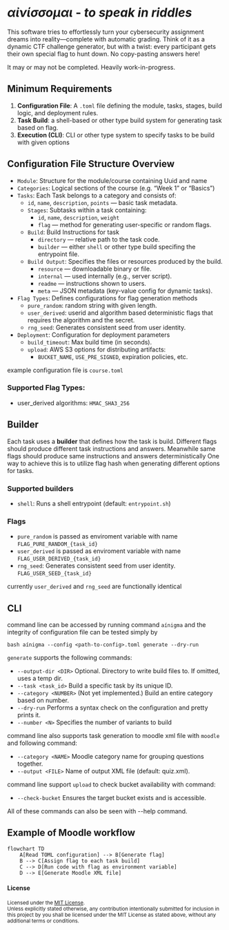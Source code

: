 # _αἰνίσσομαι_ - *to speak in riddles*

This software tries to effortlessly turn your cybersecurity assignment dreams into reality—complete with automatic grading.
Think of it as a dynamic CTF challenge generator, but with a twist: every participant gets their own special flag to hunt down. No copy-pasting answers here!

It may or may not be completed. Heavily work-in-progress.

## Minimum Requirements

1. **Configuration File**: A `.toml` file defining the module, tasks, stages, build logic, and deployment rules.
2. **Task Build**: a shell-based or other type build system for generating task based on flag.
3. **Execution (CLI)**: CLI or other type system to specify tasks to be build with given options

## Configuration File Structure Overview

- `Module`: Structure for the module/course containing Uuid and name
- `Categories`: Logical sections of the course (e.g. “Week 1” or “Basics”)
- `Tasks`: Each Task belongs to a category and consists of:
    - `id`, `name`, `description`, `points` — basic task metadata.
    - `Stages`: Subtasks within a task containing:
        - `id`, `name`, `description`, `weight`
        - `flag` — method for generating user-specific or random flags.
    - `Build`: Build Instructions for task
        - `directory` — relative path to the task code.
        - `builder` — either `shell` or other type build specifing the entrypoint file.
    - `Build Output`: Specifies the files or resources produced by the build.
        - `resource` — downloadable binary or file.
        - `internal` — used internally (e.g., server script).
        - `readme` — instructions shown to users.
        - `meta` — JSON metadata (key-value config for dynamic tasks).
- `Flag Types`: Defines configurations for flag generation methods
    - `pure_random`: random string with given length.
    - `user_derived`: userid and algorithm based deterministic flags that requires the algorithm and the secret.
    - `rng_seed`: Generates consistent seed from user identity.
- `Deployment`: Configuration for deployment parameters
    - `build_timeout`: Max build time (in seconds).
    - `upload`: AWS S3 options for distributing artifacts:
        - `BUCKET_NAME`, `USE_PRE_SIGNED`, expiration policies, etc.


example configuration file is `course.toml`

### Supported Flag Types:
- user_derived algorithms: `HMAC_SHA3_256`

## Builder

Each task uses a **builder** that defines how the task is build. Different flags should produce different task instructions and answers. Meanwhile same flags should produce same instructions and answers deterministically
One way to achieve this is to utilize flag hash when generating different options for tasks.

### Supported builders
- `shell`: Runs a shell entrypoint (default: `entrypoint.sh`)

### Flags

- `pure_random` is passed as enviroment variable with name `FLAG_PURE_RANDOM_{task_id}`
- `user_derived` is passed as enviroment variable with name `FLAG_USER_DERIVED_{task_id}`
- `rng_seed`: Generates consistent seed from user identity. `FLAG_USER_SEED_{task_id}`

currently `user_derived` and `rng_seed` are functionally identical

## CLI

command line can be accessed by running command `aínigma` and the integrity of configuration file can be tested simply by

```bash aínigma --config <path-to-config>.toml generate --dry-run```

`generate` supports the following commands:

- `--output-dir <DIR>` 	Optional. Directory to write build files to. If omitted, uses a temp dir.
- `--task <task_id>` 	Build a specific task by its unique ID.
- `--category <NUMBER>` (Not yet implemented.) Build an entire category based on number.
- `--dry-run`           Performs a syntax check on the configuration and pretty prints it.
- `--number <N>`        Specifies the number of variants to build

command line also supports task generation to moodle xml file with `moodle` and following command:

- `--category <NAME>`   Moodle category name for grouping questions together.
- `--output <FILE>`     Name of output XML file (default: quiz.xml).

command line support `upload` to check bucket availability with command:

- `--check-bucket`  	Ensures the target bucket exists and is accessible.

All of these commands can also be seen with --help command.

## Example of Moodle workflow
```mermaid
flowchart TD
    A[Read TOML configuration] --> B[Generate flag]
    B --> C[Assign flag to each task build]
    C --> D[Run code with flag as environment variable]
    D --> E[Generate Moodle XML file]

``` 
#### License

<sup>
Licensed under the <a href="LICENSE">MIT License</a>.
</sup>

<br>

<sub>
Unless explicitly stated otherwise, any contribution intentionally submitted for inclusion in this project by you shall be licensed under the MIT License as stated above, without any additional terms or conditions.
</sub>
